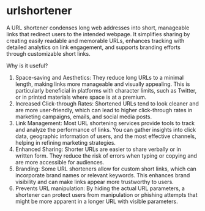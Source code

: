 # urlshortener

A URL shortener condenses long web addresses into short, manageable links that redirect users to the intended webpage. It simplifies sharing by creating easily readable and memorable URLs, enhances tracking with detailed analytics on link engagement, and supports branding efforts through customizable short links.

Why is it useful?

1. Space-saving and Aesthetics: They reduce long URLs to a minimal length, making links more manageable and visually appealing. This is particularly beneficial in platforms with character limits, such as Twitter, or in printed materials where space is at a premium.
2. Increased Click-through Rates: Shortened URLs tend to look cleaner and are more user-friendly, which can lead to higher click-through rates in marketing campaigns, emails, and social media posts.
3. Link Management: Most URL shortening services provide tools to track and analyze the performance of links. You can gather insights into click data, geographic information of users, and the most effective channels, helping in refining marketing strategies.
4. Enhanced Sharing: Shorter URLs are easier to share verbally or in written form. They reduce the risk of errors when typing or copying and are more accessible for audiences.
5. Branding: Some URL shorteners allow for custom short links, which can incorporate brand names or relevant keywords. This enhances brand visibility and can make links appear more trustworthy to users.
6. Prevents URL manipulation: By hiding the actual URL parameters, a shortener can protect users from manipulation or phishing attempts that might be more apparent in a longer URL with visible parameters.
